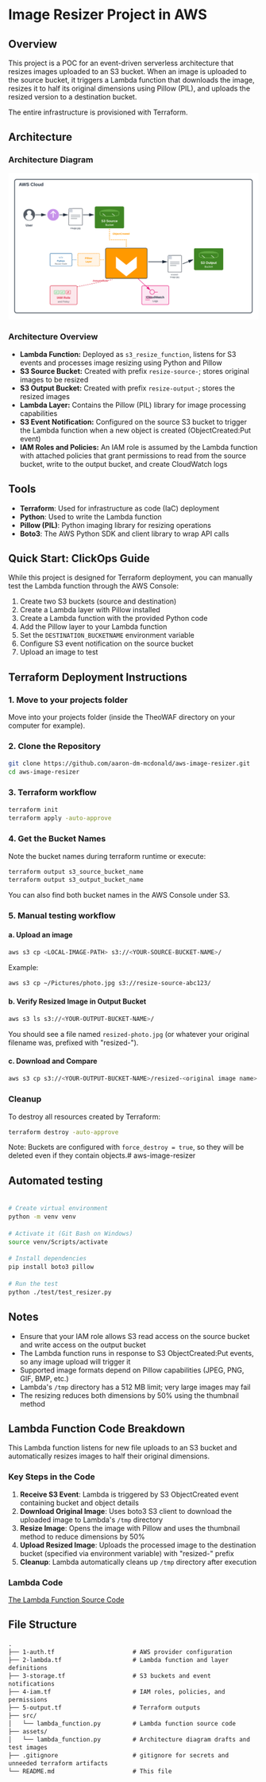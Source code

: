 # Image Resizer Project in AWS

## Overview

This project is a POC for an event-driven serverless architecture that  resizes images uploaded to an S3 bucket. When an image is uploaded to the source bucket, it triggers a Lambda function that downloads the image, resizes it to half its original dimensions using Pillow (PIL), and uploads the resized version to a destination bucket.

The entire infrastructure is provisioned with Terraform.


## Architecture

### Architecture Diagram
![Diagram](./assets/arch_diagram-5.svg)

### Architecture Overview

- **Lambda Function:** Deployed as `s3_resize_function`, listens for S3 events and processes image resizing using Python and Pillow
- **S3 Source Bucket:** Created with prefix `resize-source-`; stores original images to be resized
- **S3 Output Bucket:** Created with prefix `resize-output-`; stores the resized images
- **Lambda Layer:** Contains the Pillow (PIL) library for image processing capabilities
- **S3 Event Notification:** Configured on the source S3 bucket to trigger the Lambda function when a new object is created (ObjectCreated:Put event)
- **IAM Roles and Policies:** An IAM role is assumed by the Lambda function with attached policies that grant permissions to read from the source bucket, write to the output bucket, and create CloudWatch logs

## Tools

- **Terraform**: Used for infrastructure as code (IaC) deployment
- **Python**: Used to write the Lambda function
- **Pillow (PIL)**: Python imaging library for resizing operations
- **Boto3**: The AWS Python SDK and client library to wrap API calls


## Quick Start: ClickOps Guide

While this project is designed for Terraform deployment, you can manually test the Lambda function through the AWS Console:

1. Create two S3 buckets (source and destination)
2. Create a Lambda layer with Pillow installed
3. Create a Lambda function with the provided Python code
4. Add the Pillow layer to your Lambda function
5. Set the `DESTINATION_BUCKETNAME` environment variable
6. Configure S3 event notification on the source bucket
7. Upload an image to test

## Terraform Deployment Instructions



### 1. Move to your projects folder
Move into your projects folder (inside the TheoWAF directory on your computer for example).

### 2. Clone the Repository

```sh
git clone https://github.com/aaron-dm-mcdonald/aws-image-resizer.git
cd aws-image-resizer
```

### 3. Terraform workflow

```sh
terraform init
terraform apply -auto-approve
```

### 4. Get the Bucket Names

Note the bucket names during terraform runtime or execute:

```sh
terraform output s3_source_bucket_name
terraform output s3_output_bucket_name
```

You can also find both bucket names in the AWS Console under S3.

### 5. Manual testing workflow 

#### a. Upload an image
```sh
aws s3 cp <LOCAL-IMAGE-PATH> s3://<YOUR-SOURCE-BUCKET-NAME>/
```

Example:
```sh
aws s3 cp ~/Pictures/photo.jpg s3://resize-source-abc123/
```

#### b. Verify Resized Image in Output Bucket

```sh
aws s3 ls s3://<YOUR-OUTPUT-BUCKET-NAME>/
```

You should see a file named `resized-photo.jpg` (or whatever your original filename was, prefixed with "resized-").

#### c. Download and Compare

```sh
aws s3 cp s3://<YOUR-OUTPUT-BUCKET-NAME>/resized-<original image name> <target file path to download it>
```

### Cleanup

To destroy all resources created by Terraform:

```sh
terraform destroy -auto-approve
```

Note: Buckets are configured with `force_destroy = true`, so they will be deleted even if they contain objects.# aws-image-resizer

## Automated testing

```bash

# Create virtual environment
python -m venv venv

# Activate it (Git Bash on Windows)
source venv/Scripts/activate

# Install dependencies
pip install boto3 pillow

# Run the test
python ./test/test_resizer.py
```


## Notes

- Ensure that your IAM role allows S3 read access on the source bucket and write access on the output bucket
- The Lambda function runs in response to S3 ObjectCreated:Put events, so any image upload will trigger it
- Supported image formats depend on Pillow capabilities (JPEG, PNG, GIF, BMP, etc.)
- Lambda's `/tmp` directory has a 512 MB limit; very large images may fail
- The resizing reduces both dimensions by 50% using the thumbnail method

## Lambda Function Code Breakdown

This Lambda function listens for new file uploads to an S3 bucket and automatically resizes images to half their original dimensions.

### **Key Steps in the Code**
1. **Receive S3 Event**: Lambda is triggered by S3 ObjectCreated event containing bucket and object details
2. **Download Original Image**: Uses boto3 S3 client to download the uploaded image to Lambda's `/tmp` directory
3. **Resize Image**: Opens the image with Pillow and uses the thumbnail method to reduce dimensions by 50%
4. **Upload Resized Image**: Uploads the processed image to the destination bucket (specified via environment variable) with "resized-" prefix
5. **Cleanup**: Lambda automatically cleans up `/tmp` directory after execution

### **Lambda Code**
[The Lambda Function Source Code](src/lambda_function.py)

## File Structure

```
.
├── 1-auth.tf                      # AWS provider configuration
├── 2-lambda.tf                    # Lambda function and layer definitions
├── 3-storage.tf                   # S3 buckets and event notifications
├── 4-iam.tf                       # IAM roles, policies, and permissions
├── 5-output.tf                    # Terraform outputs
├── src/
│   └── lambda_function.py         # Lambda function source code
├── assets/
│   └── lambda_function.py         # Architecture diagram drafts and test images
├── .gitignore                     # gitignore for secrets and unneeded terraform artifacts
└── README.md                      # This file
```



